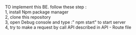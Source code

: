 TO implement this BE. follow these step : \
1, install Npm package manager \
2, clone this repository \
3, open Debug console and type :" npm start" to start server \
4, try to make a request by call API described in API - Route file 
 
